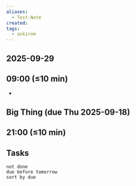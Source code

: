 ```yaml
---
aliases:
  - Test-Note
created:
tags:
  - askirom
---
```

## 2025-09-29
## 09:00 (≤10 min)
- 

## Big Thing (due Thu 2025-09-18)



## 21:00 (≤10 min)



## Tasks
```tasks
not done
due before tomorrow
sort by due
```
